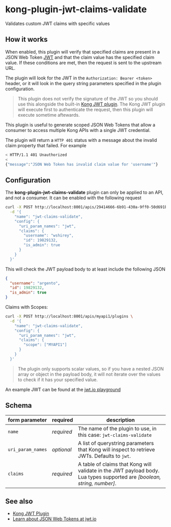 # kong-plugin-jwt-claims-validate

Validates custom JWT claims with specific values

## How it works

When enabled, this plugin will verify that specified claims are present in a
JSON Web Token [JWT](http://www.jwt.io) and that the claim value has the
specified claim value. If these conditions are met, then the request is sent to
the upstream URL.

The plugin will look for the JWT in the `Authorization: Bearer <token>` header,
or it will look in the query string parameters specified in the plugin
configuration.


> This plugin does not verify the signature of the JWT so you should use this
> alongside the built-in [Kong JWT plugin](http://getkong.org/plugins/jwt). The
> Kong JWT plugin will execute first to authenticate the request, then this
> plugin will execute sometime aftewards.

This plugin is useful to generate scoped JSON Web Tokens that allow a consumer
to access multiple Kong APIs with a single JWT credential.

The plugin will return a `HTTP 401` status with a message about the invalid
claim property that failed. For example

```bash
< HTTP/1.1 401 Unauthorized
<
{"message":"JSON Web Token has invalid claim value for 'username'"}
```
## Configuration

The **kong-plugin-jwt-claims-validate** plugin can only be applied to an API,
and not a consumer. It can be enabled with the following request

```bash
curl -X POST http://localhost:8001/apis/29414666-6b91-430a-9ff0-50d691b03a45/plugins \
  -d '{
    "name": "jwt-claims-validate",
    "config": {
      "uri_param_names": "jwt",
      "claims": {
        "username": "wshirey",
        "id": 19829132,
        "is_admin": true
      }
    }
  }'
```

This will check the JWT payload body to at least include the following JSON

```JSON
{
  "username": "argento",
  "id": 19829132,
  "is_admin": true
}
```

Claims with Scopes:

```bash
curl -X POST http://localhost:8001/apis/myapi1/plugins \
  -d '{
    "name": "jwt-claims-validate",
    "config": {
      "uri_param_names": "jwt",
      "claims": {
        "scope": ["MYAPI1"]
      }
    }
  }'
```


> The plugin only supports scalar values, so if you have a nested JSON array or
> object in the payload body, it will not iterate over the values to check if it
> has your specified value.

An example JWT can be found at the [jwt.io playground](https://jwt.io/#debugger?&id_token=eyJhbGciOiJIUzI1NiIsInR5cCI6IkpXVCJ9.eyJ1c2VybmFtZSI6IndzaGlyZXkiLCJpZCI6MTk4MjkxMzIsImlzX2FkbWluIjp0cnVlfQ.DTUXDMnSKJxSv9yo9Gih1sWMyeQ_X436wYqU2-Np1ss)

## Schema

form parameter|required|description
---|---|---
`name`|*required*|The name of the plugin to use, in this case: `jwt-claims-validate`
`uri_param_names`|*optional*|A list of querystring parameters that Kong will inspect to retrieve JWTs. Defaults to `jwt`.
`claims`|*required*|A table of claims that Kong will validate in the JWT payload body. Lua types supported are *[boolean, string, number]*.

## See also

- [Kong JWT Plugin](http://getkong.org/plugins/jwt)
- [Learn about JSON Web Tokens at jwt.io](http://jwt.io)